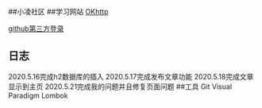 ##小凌社区
##学习网站
[OKhttp](https://square.github.io/okhttp/)

[github第三方登录](https://developer.github.com/apps/building-oauth-apps/authorizing-oauth-apps/)
## 日志
2020.5.16完成h2数据库的插入
2020.5.17完成发布文章功能
2020.5.18完成文章显示到主页
2020.5.21完成我的问题并且修复页面问题
##工具
Git 
Visual Paradigm
Lombok
